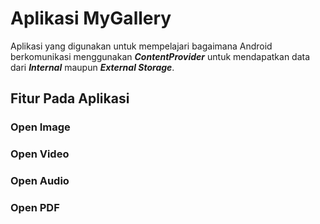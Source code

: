 # Aplikasi MyGallery
Aplikasi yang digunakan untuk mempelajari bagaimana Android berkomunikasi menggunakan _**ContentProvider**_ untuk mendapatkan data dari _**Internal**_ maupun _**External Storage**_.

## Fitur Pada Aplikasi
### Open Image
### Open Video
### Open Audio
### Open PDF

